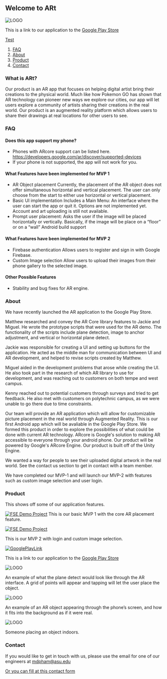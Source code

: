 ## Welcome to ARt 

![LOGO](logo1.JPG)

This is a link to our application to the [Google Play Store](https://play.google.com/store/apps/details?id=com.NotMatt.ARt)

<a href="https://applicationart.github.io#anchor">Test</a>
1. [FAQ](#FAQ)  
2. [About](#About)  
3. [Product](#Product) 
4. [Contact](#Contact)


### What is ARt?

Our product is an AR app that focuses on helping digital artist bring their creations to the physical world. Much like how Pokemon GO has shown that AR technology can pioneer new ways we explore our cities, our app will let users explore a community of artists sharing their creations in the real world. Our product is an augmented reality platform which allows users to share their drawings at real locations for other users to see.

### FAQ 

#### Does this app support my phone?

* Phones with ARcore support can be listed here. https://developers.google.com/ar/discover/supported-devices
* If your phone is not supported, the app will not work for you.

#### What Features have been implemented for MVP 1

* AR Object placement 
Currently, the placement of the AR object does not offer simultaneous horizontal and vertical placement. The user can only choose from the start to either use horizontal or vertical placement.
* Basic UI implementation 
Includes a Main Menu: An interface where the user can start the app or quit it. Options are not implemented yet. Account and art uploading is still not available.
* Prompt user placement: 
Asks the user if the image will be placed horizontally or vertically. Basically, if the image will be place on  a “floor” or on a “wall” Android build support

#### What Features have been implemented for MVP 2

*  Firebase authentication 
Allows users to register and sign in with Google Firebase.  
* Custom Image selection
Allow users to upload their images from their phone gallery to the selected image.

#### Other Possible Features

* Stability and bug fixes for AR engine.

### About
We have recently launched the AR application to the Google Play Store. 

Matthew researched and convey the AR Core library features to Jackie and Miguel. He wrote the prototype scripts that were used for the AR demo. The functionality of the scripts include plane detection, image to anchor adjustment, and vertical or horizontal plane detect. 

Jackie was responsible for creating a UI and setting up buttons for the application. He acted as the middle man for communication between UI and AR development, and helped to revise scripts created by Matthew. 

Miguel aided in the development problems that arose while creating the UI. He also took part in the research of which AR library to use for development, and was reaching out to customers on both tempe and west campus.

Kenny reached out to potential customers through surveys and tried to get feedback. He also met with customers on polytechnic campus, as we were unable to go there due to time constraints.

Our team will provide an AR application which will allow for customizable picture placement in the real world through Augmented Reality. This is our first Android app which will be avaliable in the Google Play Store. We formed this product in order to explore the possibilities of what could be done with current AR technology. ARcore is Google's solution to making AR accessible to everyone through your android phone. Our product will be powered by Google's ARcore Engine. Our product is built off of the Unity Engine.

We wanted a way for people to see their uploaded digital artwork in the real world. See the contact us section to get in contact with a team member.

We have completed our MVP-1 and will launch our MVP-2 with features such as custom image selection and user login.


### Product
This shows off some of our application features.

[![FSE Demo Project](maxresdefault.jpg)](https://youtu.be/fv8MBhCk668 "FSE VIDEO")
This is our basic MVP 1 with the core AR placement feature.

[![FSE Demo Project](hqdefault.jpg)](https://www.youtube.com/watch?v=VqUwSwHGTkI "FSE VIDEO")

This is our MVP 2 with login and custom image selection.

[![GooglePlayLink](ARtGooglePlay.PNG)](https://play.google.com/store/apps/details?id=com.NotMatt.ARt "GooglePlayStore")

This is a link to our application to the [Google Play Store](https://play.google.com/store/apps/details?id=com.NotMatt.ARt)

![LOGO](groundPlace.png)

An example of what the plane detect would look like through the AR interface. A grid of points will appear and tapping will let the user place the object.

![LOGO](verticalWall.png)

An example of an AR object appearing through the phone’s screen, and how it fits into the background as if it were real.

![LOGO](person1.png)

Someone placing an object indoors.

### Contact

If you would like to get in touch with us, please use the email for one of our engineers at mdpham@asu.edu

[Or you can fill at this contact form](https://applicationart.github.io/contact)



